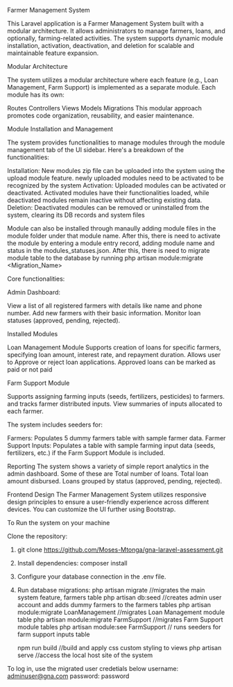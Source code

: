 Farmer Management System

This Laravel application is a Farmer Management System built with a modular architecture. It allows administrators to manage farmers, loans, and optionally, farming-related activities. The system supports dynamic module installation, activation, deactivation, and deletion for scalable and maintainable feature expansion.

Modular Architecture

The system utilizes a modular architecture where each feature (e.g., Loan Management, Farm Support) is implemented as a separate module. Each module has its own:

Routes
Controllers
Views
Models
Migrations
This modular approach promotes code organization, reusability, and easier maintenance.

Module Installation and Management

The system provides functionalities to manage modules through the module management tab of the UI sidebar. Here's a breakdown of the functionalities:

Installation: New modules zip file can be uploaded into the system using the upload module feature. newly uploaded
modules need to be activated to be recognized by the system
Activation: Uploaded modules can be activated or deactivated. Activated modules have their functionalities loaded, while deactivated modules remain inactive without affecting existing data.
Deletion: Deactivated modules can be removed or uninstalled from the system, clearing its DB records and system files

Module can also be installed through manaully adding module files in the module folder under that module name. After this, there is need to activate the module by entering a module entry record, adding module name and status in the modules_statuses.json. After this, there is need to migrate module table to the database by running php artisan module:migrate <Migration_Name> 


Core functionalities:

Admin Dashboard:

View a list of all registered farmers with details like name and phone number.
Add new farmers with their basic information.
Monitor loan statuses (approved, pending, rejected).

Installed Modules

Loan Management Module 
Supports creation of loans for specific farmers, specifying loan amount, interest rate, and repayment duration.
Allows user to Approve or reject loan applications. Approved loans can be marked as paid or not paid

Farm Support Module

Supports assigning farming inputs (seeds, fertilizers, pesticides) to farmers.
and tracks farmer distributed inputs.
View summaries of inputs allocated to each farmer.


The system includes seeders for:

Farmers: Populates 5 dummy farmers table with sample farmer data.
Farmer Support Inputs: Populates a table with sample farming input data (seeds, fertilizers, etc.) if the Farm Support Module is included.

Reporting 
The system shows a variety of simple report analytics in the admin dashboard. Some of these are 
Total number of loans.
Total loan amount disbursed.
Loans grouped by status (approved, pending, rejected).

Frontend Design
The Farmer Management System utilizes responsive design principles to ensure a user-friendly experience across different devices. You can customize the UI further using Bootstrap.



To Run the system on your machine

Clone the repository:

1. git clone https://github.com/Moses-Mtonga/gna-laravel-assessment.git
2. Install dependencies: composer install
3. Configure your database connection in the .env file.

3. Run database migrations: 
    php artisan migrate //migrates the main system feature, farmers table
    php artisan db:seed //creates admin user account and adds dummy farmers to the farmers tables
    php artisan module:migrate LoanManagement //migrates Loan Management module table
    php artisan module:migrate FarmSupport //migrates Farm Support module tables
    php artisan module:see FarmSupport // runs seeders for farm support inputs table

    npm run build //build and apply css custom styling to views
    php artisan serve //access the local host site of the system

To log in, use the migrated user credetials below
username: adminuser@gna.com
password: password